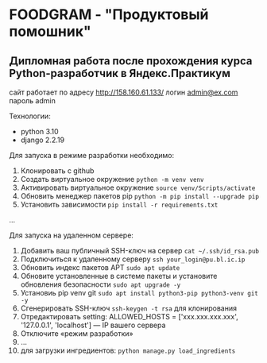 # FOODGRAM - "Продуктовый помошник"
## Дипломная работа после прохождения курса Python-разработчик в Яндекс.Практикум

сайт работает по адресу http://158.160.61.133/
логин admin@ex.com
пароль admin

Технологии:

* python 3.10
* django 2.2.19

Для запуска в режиме разработки необходимо:

1. Клонировать с github
2. Создать виртуальное окружение  `python -m venv venv`
3. Активировать виртуальное окружение `source venv/Scripts/activate`
4. Обновить менеджер пакетов pip `python -m pip install --upgrade pip`
5. Установить зависимости `pip install -r requirements.txt`

...

Для запуска на удаленном сервере:
1. Добавить ваш публичный SSH-ключ на сервер `cat ~/.ssh/id_rsa.pub`
2. Подключиться к удаленному серверу `ssh your_login@pu.bl.ic.ip`
3. Обновить индекс пакетов APT `sudo apt update`
4. Обновите установленные в системе пакеты и установите обновления безопасности `sudo apt upgrade -y `
5. Установиь pip venv git `sudo apt install python3-pip python3-venv git -y`
6. Сгенерировать SSH-ключ `ssh-keygen -t rsa` для клонирования
7. Отредактировать setting: ALLOWED_HOSTS = ['xxx.xxx.xxx.xxx', '127.0.0.1', 'localhost'] — IP вашего сервера
8. Отключите «режим разработки»
9. ...
10. для загрузки ингредиентов: `python manage.py load_ingredients`

